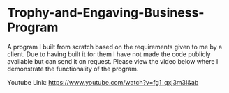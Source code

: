 # Trophy-and-Engaving-Business-Program
A program I built from scratch based on the requirements given to me by a client. Due to having built it for them I have not made the 
code publicly available but can send it on request. Please view the video below where I demonstrate the functionality of the program.

Youtube Link: https://www.youtube.com/watch?v=fg1_qxj3m3I&ab

